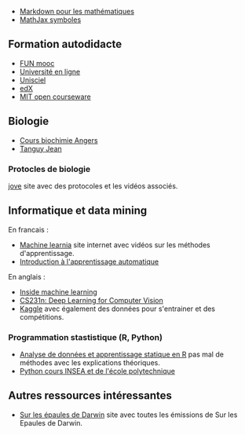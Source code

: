 * [Markdown pour les mathématiques](https://csrgxtu.github.io/2015/03/20/Writing-Mathematic-Fomulars-in-Markdown/)
* [MathJax symboles](https://www.bearnok.com/grva/it/knowledge/software/mathjax)

## Formation autodidacte

* [FUN mooc](https://lms.fun-mooc.fr/dashboard)
* [Université en ligne](https://uel.unisciel.fr/)
* [Unisciel](http://www.unisciel.fr/)
* [edX](https://www.edx.org/learn/)
* [MIT open courseware](https://ocw.mit.edu/search/)

## Biologie

* [Cours biochimie Angers](https://biochimej.univ-angers.fr/Page2/COURS/index.html)
* [Tanguy Jean](https://www.svt-tanguy-jean.com/)</a>

### Protocles de biologie

[jove](https://www.jove.com/fr/) site avec des protocoles et les vidéos associés.

## Informatique et data mining

En francais :

* [Machine learnia](https://machinelearnia.com/machine-learning/) site internet avec vidéos sur les méthodes d'apprentissage.
* [Introduction à l'apprentissage automatique](https://projeduc.github.io/intro_apprentissage_automatique/)

En anglais :

* [Inside machine learning](https://inside-machinelearning.com/)
* [CS231n: Deep Learning for Computer Vision](https://cs231n.github.io/)
* [Kaggle](https://www.kaggle.com) avec également des données pour s'entrainer et des compétitions.

### Programmation stastistique (R, Python)

* [Analyse de données et apprentissage statique en R](https://veroniquetremblay.github.io/analyse_de_donnees_et_apprentissage_statistique_en_R/) pas mal de méthodes avec les explications théoriques.
* [Python cours INSEA et de l'école polytechnique](http://www.xavierdupre.fr/)

## Autres ressources intéressantes

* [Sur les épaules de Darwin](http://www.clementgrimal.fr/darwin/) site avec toutes les émissions de Sur les Epaules de Darwin.
